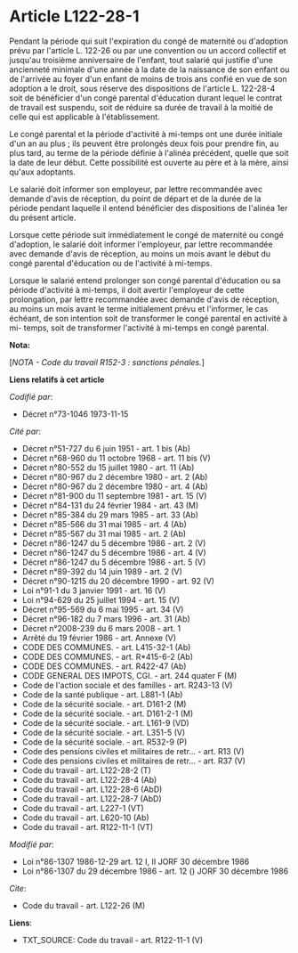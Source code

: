 # Article L122-28-1

Pendant la période qui suit l'expiration du congé de maternité ou d'adoption prévu par l'article L. 122-26 ou par une
convention ou un accord collectif et jusqu'au troisième anniversaire de l'enfant, tout salarié qui justifie d'une ancienneté
minimale d'une année à la date de la naissance de son enfant ou de l'arrivée au foyer d'un enfant de moins de trois ans
confié en vue de son adoption a le droit, sous réserve des dispositions de l'article L. 122-28-4 soit de bénéficier d'un
congé parental d'éducation durant lequel le contrat de travail est suspendu, soit de réduire sa durée de travail à la moitié
de celle qui est applicable à l'établissement.

Le congé parental et la période d'activité à mi-temps ont une durée initiale d'un an au plus ; ils peuvent être prolongés
deux fois pour prendre fin, au plus tard, au terme de la période définie à l'alinéa précédent, quelle que soit la date de
leur début. Cette possibilité est ouverte au père et à la mère, ainsi qu'aux adoptants.

Le salarié doit informer son employeur, par lettre recommandée avec demande d'avis de réception, du point de départ et de la
durée de la période pendant laquelle il entend bénéficier des dispositions de l'alinéa 1er du présent article.

Lorsque cette période suit immédiatement le congé de maternité ou congé d'adoption, le salarié doit informer l'employeur, par
lettre recommandée avec demande d'avis de réception, au moins un mois avant le début du congé parental d'éducation ou de
l'activité à mi-temps.

Lorsque le salarié entend prolonger son congé parental d'éducation ou sa période d'activité à mi-temps, il doit avertir
l'employeur de cette prolongation, par lettre recommandée avec demande d'avis de réception, au moins un mois avant le terme
initialement prévu et l'informer, le cas échéant, de son intention soit de transformer le congé parental en activité à mi-
temps, soit de transformer l'activité à mi-temps en congé parental.

**Nota:**

[*NOTA - Code du travail R152-3 : sanctions pénales.*]

**Liens relatifs à cet article**

_Codifié par_:

  - Décret n°73-1046 1973-11-15

_Cité par_:

  - Décret n°51-727 du 6 juin 1951 - art. 1 bis (Ab)
  - Décret n°68-960 du 11 octobre 1968 - art. 11 bis (V)
  - Décret n°80-552 du 15 juillet 1980 - art. 11 (Ab)
  - Décret n°80-967 du 2 décembre 1980 - art. 2 (Ab)
  - Décret n°80-967 du 2 décembre 1980 - art. 4 (Ab)
  - Décret n°81-900 du 11 septembre 1981 - art. 15 (V)
  - Décret n°84-131 du 24 février 1984 - art. 43 (M)
  - Décret n°85-384 du 29 mars 1985 - art. 33 (Ab)
  - Décret n°85-566 du 31 mai 1985 - art. 4 (Ab)
  - Décret n°85-567 du 31 mai 1985 - art. 2 (Ab)
  - Décret n°86-1247 du 5 décembre 1986 - art. 2 (V)
  - Décret n°86-1247 du 5 décembre 1986 - art. 4 (V)
  - Décret n°86-1247 du 5 décembre 1986 - art. 5 (V)
  - Décret n°89-392 du 14 juin 1989 - art. 2 (V)
  - Décret n°90-1215 du 20 décembre 1990 - art. 92 (V)
  - Loi n°91-1 du 3 janvier 1991 - art. 16 (V)
  - Loi n°94-629 du 25 juillet 1994 - art. 15 (V)
  - Décret n°95-569 du 6 mai 1995 - art. 34 (V)
  - Décret n°96-182 du 7 mars 1996 - art. 31 (Ab)
  - Décret n°2008-239 du 6 mars 2008 - art. 1
  - Arrêté du 19 février 1986 - art. Annexe (V)
  - CODE DES COMMUNES. - art. L415-32-1 (Ab)
  - CODE DES COMMUNES. - art. R*415-6-2 (Ab)
  - CODE DES COMMUNES. - art. R422-47 (Ab)
  - CODE GENERAL DES IMPOTS, CGI. - art. 244 quater F (M)
  - Code de l'action sociale et des familles - art. R243-13 (V)
  - Code de la santé publique - art. L881-1 (Ab)
  - Code de la sécurité sociale. - art. D161-2 (M)
  - Code de la sécurité sociale. - art. D161-2-1 (M)
  - Code de la sécurité sociale. - art. L161-9 (VD)
  - Code de la sécurité sociale. - art. L351-5 (V)
  - Code de la sécurité sociale. - art. R532-9 (P)
  - Code des pensions civiles et militaires de retr... - art. R13 (V)
  - Code des pensions civiles et militaires de retr... - art. R37 (V)
  - Code du travail - art. L122-28-2 (T)
  - Code du travail - art. L122-28-4 (Ab)
  - Code du travail - art. L122-28-6 (AbD)
  - Code du travail - art. L122-28-7 (AbD)
  - Code du travail - art. L227-1 (VT)
  - Code du travail - art. L620-10 (Ab)
  - Code du travail - art. R122-11-1 (VT)

_Modifié par_:

  - Loi n°86-1307 1986-12-29 art. 12 I, II JORF 30 décembre 1986
  - Loi n°86-1307 du 29 décembre 1986 - art. 12 () JORF 30 décembre 1986

_Cite_:

  - Code du travail - art. L122-26 (M)

**Liens**:

  - TXT_SOURCE: Code du travail - art. R122-11-1 (V)
